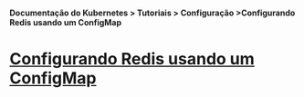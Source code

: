 #### Documentação do Kubernetes > Tutoriais > Configuração >Configurando Redis usando um ConfigMap
# [Configurando Redis usando um ConfigMap](https://kubernetes.io/docs/tutorials/configuration/configure-redis-using-configmap/)


